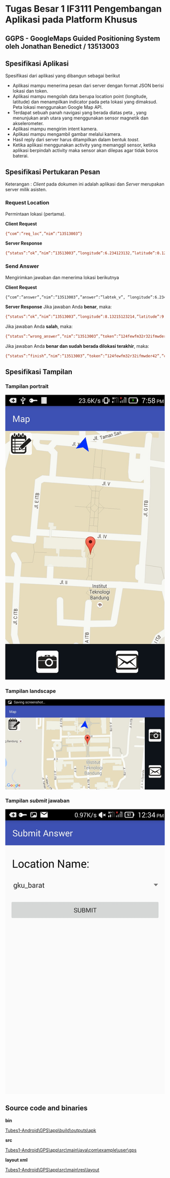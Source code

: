# Tugas Besar 1 IF3111 Pengembangan Aplikasi pada Platform Khusus
## GGPS - GoogleMaps Guided Positioning System oleh Jonathan Benedict / 13513003

## Spesifikasi Aplikasi

Spesifikasi dari aplikasi yang dibangun sebagai berikut

* Aplikasi mampu menerima pesan dari server dengan format JSON berisi lokasi dan token.
* Aplikasi mampu mengolah data berupa location point (longitude, latitude) dan menampilkan indicator pada peta lokasi yang dimaksud. Peta lokasi menggunakan Google Map API.
* Terdapat sebuah panah navigasi yang berada diatas peta , yang menunjukan arah utara yang menggunakan sensor magnetik dan akselerometer.
* Aplikasi mampu mengirim intent kamera.
* Aplikasi mampu mengambil gambar melalui kamera.
* Hasil reply dari server harus ditampilkan dalam bentuk *toast*.
* Ketika aplikasi menggunakan activity yang memanggil sensor, ketika aplikasi berpindah activity maka sensor akan dilepas agar tidak boros baterai.


## Spesifikasi Pertukaran Pesan
Keterangan : *Client* pada dokumen ini adalah aplikasi dan *Server* merupakan server milik asisten.

### Request Location
Permintaan lokasi (pertama).

**Client Request**
```sh
{“com”:”req_loc”,”nim”:”13513003”}
```
**Server Response** 
```sh
{“status”:”ok”,”nim”:”13513003”,”longitude”:6.234123132,”latitude”:0.1234123412,”token”:”21nu2f2n3rh23diefef23hr23ew”}
```

### Send Answer
Mengirimkan jawaban dan menerima lokasi berikutnya

**Client Request**
```sh
{“com”:”answer”,”nim”:”13513003”,”answer”:”labtek_v”, ”longitude”:6.234123132,”latitude”:0.1234123412,”token”:”21nu2f2n3rh23diefef23hr23ew”}
```
**Server Response**
Jika jawaban Anda **benar**, maka:
```sh
{“status”:”ok”,”nim”:”13513003”,”longitude”:8.13215123214,”latitude”:9.1234123412,”token”:”124fewfm32r32ifmwder42”}
```
Jika jawaban Anda **salah**, maka:
```sh
{“status”:”wrong_answer”,”nim”:”13513003”,”token”:”124fewfm32r32ifmwder42”}
```
Jika jawaban Anda **benar dan sudah berada dilokasi terakhir**, maka:
```sh
{“status”:”finish”,”nim”:”13513003”,”token”:”124fewfm32r32ifmwder42”,”check”:1}
```

## Spesifikasi Tampilan
### Tampilan portrait

![portrait](/screenshot/Screenshot_horizontal.jpeg "portrait")


### Tampilan landscape

![landscape](/screenshot/Screenshot_vertikal.jpeg "landscape")


### Tampilan *submit* jawaban

![answer](/screenshot/Screenshot_answer.jpeg "answer")


## Source code and binaries
**bin**

[Tubes1-Android\GPS\app\build\outputs\apk](GPS/app/build/outputs/apk "bin")


**src**

[Tubes1-Android\GPS\app\src\main\java\com\example\user\gps](GPS/app/src/main/java/com/example/user/gps "source")


**layout xml**

[Tubes1-Android\GPS\app\src\main\res\layout](GPS/app/src/main/res/layout "layout")
